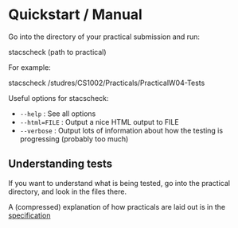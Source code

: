 Quickstart / Manual
===================

Go into the directory of your practical submission and run:

stacscheck (path to practical)

For example:

stacscheck /studres/CS1002/Practicals/PracticalW04-Tests

Useful options for stacscheck:

*  `--help`      : See all options
*  `--html=FILE` : Output a nice HTML output to FILE
*  `--verbose`   : Output lots of information about how the testing is progressing (probably too much)

Understanding tests
-------------------

If you want to understand what is being tested, go into the practical directory, and look in the files there.

A (compressed) explanation of how practicals are laid out is in the [specification](specification.html)
